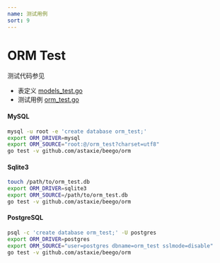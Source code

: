 ```yaml
---
name: 测试用例
sort: 9
---
```


# ORM Test

测试代码参见

* 表定义 [models_test.go](https://github.com/astaxie/beego/blob/master/orm/models_test.go)
* 测试用例 [orm_test.go](https://github.com/astaxie/beego/blob/master/orm/orm_test.go)

#### MySQL

```bash
mysql -u root -e 'create database orm_test;'
export ORM_DRIVER=mysql
export ORM_SOURCE="root:@/orm_test?charset=utf8"
go test -v github.com/astaxie/beego/orm
```


#### Sqlite3

```bash
touch /path/to/orm_test.db
export ORM_DRIVER=sqlite3
export ORM_SOURCE=/path/to/orm_test.db
go test -v github.com/astaxie/beego/orm
```


#### PostgreSQL

```bash
psql -c 'create database orm_test;' -U postgres
export ORM_DRIVER=postgres
export ORM_SOURCE="user=postgres dbname=orm_test sslmode=disable"
go test -v github.com/astaxie/beego/orm
```
